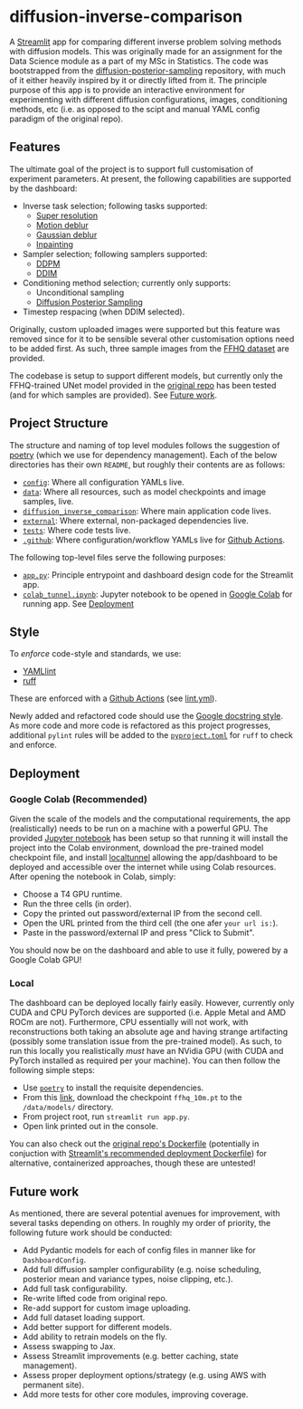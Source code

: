 # diffusion-inverse-comparison

A [Streamlit](https://streamlit.io/) app for comparing different inverse problem solving methods
with diffusion models. This was originally made for an assignment for the Data Science module as a
part of my MSc in Statistics. The code was bootstrapped from the
[diffusion-posterior-sampling](https://github.com/DPS2022/diffusion-posterior-sampling) repository,
with much of it either heavily inspired by it or directly lifted from it. The principle purpose of
this app is to provide an interactive environment for experimenting with different diffusion
configurations, images, conditioning methods, etc (i.e. as opposed to the scipt and manual YAML
config paradigm of the original repo).

## Features

The ultimate goal of the project is to support full customisation of experiment parameters. At
present, the following capabilities are supported by the dashboard:

- Inverse task selection; following tasks supported:
    - [Super resolution](https://en.wikipedia.org/wiki/Super-resolution_imaging)
    - [Motion deblur](https://en.wikipedia.org/wiki/Motion_blur)
    - [Gaussian deblur](https://en.wikipedia.org/wiki/Gaussian_blur)
    - [Inpainting](https://huggingface.co/docs/diffusers/en/using-diffusers/inpaint)
- Sampler selection; following samplers supported:
    - [DDPM](https://arxiv.org/abs/2006.11239)
    - [DDIM](https://arxiv.org/abs/2010.02502)
- Conditioning method selection; currently only supports:
    - Unconditional sampling
    - [Diffusion Posterior Sampling](https://arxiv.org/abs/2209.14687)
- Timestep respacing (when DDIM selected).

Originally, custom uploaded images were supported but this feature was removed since for it to be
sensible several other customisation options need to be added first. As such, three sample images
from the [FFHQ dataset](https://github.com/NVlabs/ffhq-dataset) are provided.

The codebase is setup to support different models, but currently only the FFHQ-trained UNet model
provided in the [original repo](https://github.com/DPS2022/diffusion-posterior-sampling) has been
tested (and for which samples are provided). See [Future work](#future-work).

## Project Structure

The structure and naming of top level modules follows the suggestion of
[poetry](https://python-poetry.org/docs/basic-usage/) (which we use for dependency management).
Each of the below directories has their own `README`, but roughly their contents are as follows:

- [`config`](/config/): Where all configuration YAMLs live.
- [`data`](/data/): Where all resources, such as model checkpoints and image samples, live.
- [`diffusion_inverse_comparison`](/diffusion_inverse_comparison): Where main application code lives.
- [`external`](/external/): Where external, non-packaged dependencies live.
- [`tests`](/tests/): Where code tests live.
- [`.github`](/.github/): Where configuration/workflow YAMLs live for [Github Actions](https://docs.github.com/en/actions).

The following top-level files serve the following purposes:

- [`app.py`](/app.py): Principle entrypoint and dashboard design code for the Streamlit app.
- [`colab_tunnel.ipynb`](/colab_tunnel.ipynb): Jupyter notebook to be opened in
  [Google Colab](https://colab.research.google.com/) for running app. See [Deployment](#google-colab-recommended)

## Style

To _enforce_ code-style and standards, we use:

- [YAMLlint](https://github.com/adrienverge/yamllint)
- [ruff](https://docs.astral.sh/ruff/)

These are enforced with a [Github Actions](https://docs.github.com/en/actions) (see
[lint.yml](.github/workflows/lint.yml)).

Newly added and refactored code should use the
[Google docstring style](https://google.github.io/styleguide/pyguide.html). As more code and more
code is refactored as this project progresses, additional `pylint` rules will be added to the
[`pyproject.toml`](/pyproject.toml) for `ruff` to check and enforce.

## Deployment

### Google Colab (Recommended)

Given the scale of the models and the computational requirements, the app (realistically) needs to
be run on a machine with a powerful GPU. The provided [Jupyter notebook](/colab_tunnel.ipynb) has
been setup so that running it will install the project into the Colab environment, download the
pre-trained model checkpoint file, and install [localtunnel](https://theboroer.github.io/localtunnel-www/) allowing the app/dashboard to be deployed and accessible over the internet while
using Colab resources. After opening the notebook in Colab, simply:

- Choose a T4 GPU runtime.
- Run the three cells (in order).
- Copy the printed out password/external IP from the second cell.
- Open the URL printed from the third cell (the one afer `your url is:`).
- Paste in the password/external IP and press "Click to Submit".

You should now be on the dashboard and able to use it fully, powered by a Google Colab GPU!

### Local

The dashboard can be deployed locally fairly easily. However, currently only CUDA and CPU PyTorch
devices are supported (i.e. Apple Metal and AMD ROCm are not). Furthermore, CPU essentially will
not work, with reconstructions both taking an absolute age and having strange artifacting (possibly
some translation issue from the pre-trained model). As such, to run this locally you realistically
_must_ have an NVidia GPU (with CUDA and PyTorch installed as required per your machine). You can
then follow the following simple steps:

- Use [`poetry`](https://python-poetry.org/docs/basic-usage/) to install the requisite dependencies.
- From this [link](https://drive.google.com/drive/folders/1jElnRoFv7b31fG0v6pTSQkelbSX3xGZh?usp=sharing),
  download the checkpoint `ffhq_10m.pt` to the `/data/models/` directory.
- From project root, run `streamlit run app.py`.
- Open link printed out in the console.

You can also check out the
[original repo's Dockerfile](https://github.com/DPS2022/diffusion-posterior-sampling/blob/main/Dockerfile)
(potentially in conjuction with
[Streamlit's recommended deployment Dockerfile](https://docs.streamlit.io/deploy/tutorials/docker))
for alternative, containerized approaches, though these are untested!

## Future work

As mentioned, there are several potential avenues for improvement, with several tasks depending on
others. In roughly my order of priority, the following future work should be conducted:

- Add Pydantic models for each of config files in manner like for `DashboardConfig`.
- Add full diffusion sampler configurability (e.g. noise scheduling, posterior mean and variance types, noise clipping, etc.).
- Add full task configurability.
- Re-write lifted code from original repo.
- Re-add support for custom image uploading.
- Add full dataset loading support.
- Add better support for different models.
- Add ability to retrain models on the fly.
- Assess swapping to Jax.
- Assess Streamlit improvements (e.g. better caching, state management).
- Assess proper deployment options/strategy (e.g. using AWS with permanent site).
- Add more tests for other core modules, improving coverage.
